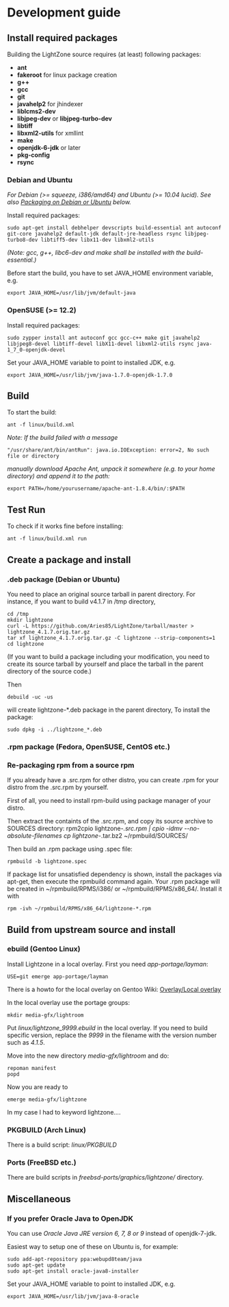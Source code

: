 # Development guide

## Install required packages
Building the LightZone source requires (at least) following packages:
- __ant__
- __fakeroot__ for linux package creation
- __g++__
- __gcc__
- __git__
- __javahelp2__ for jhindexer
- __liblcms2-dev__
- __libjpeg-dev__ or __libjpeg-turbo-dev__
- __libtiff__
- __libxml2-utils__ for xmllint
- __make__
- __openjdk-6-jdk__ or later
- __pkg-config__
- __rsync__

### Debian and Ubuntu
_For Debian (>= squeeze, i386/amd64) and Ubuntu (>= 10.04 lucid). See also [Packaging on Debian or Ubuntu](#packaging_deb) below._

Install required packages:

    sudo apt-get install debhelper devscripts build-essential ant autoconf git-core javahelp2 default-jdk default-jre-headless rsync libjpeg-turbo8-dev libtiff5-dev libx11-dev libxml2-utils

_(Note: gcc, g++, libc6-dev and make shall be installed with the build-essential.)_

Before start the build, you have to set JAVA_HOME environment variable, e.g.

    export JAVA_HOME=/usr/lib/jvm/default-java

### OpenSUSE (>= 12.2)
Install required packages:

    sudo zypper install ant autoconf gcc gcc-c++ make git javahelp2 libjpeg8-devel libtiff-devel libX11-devel libxml2-utils rsync java-1_7_0-openjdk-devel

Set your JAVA_HOME variable to point to installed JDK, e.g.

    export JAVA_HOME=/usr/lib/jvm/java-1.7.0-openjdk-1.7.0

## Build
To start the build:

    ant -f linux/build.xml

_Note: If the build failed with a message_

    "/usr/share/ant/bin/antRun": java.io.IOException: error=2, No such file or directory

_manually download Apache Ant, unpack it somewhere (e.g. to your home directory) and append it to the path:_

    export PATH=/home/yourusername/apache-ant-1.8.4/bin/:$PATH

## Test Run
To check if it works fine before installing:

    ant -f linux/build.xml run

## Create a package and install
### <a name="packaging_deb"/>.deb package (Debian or Ubuntu)
You need to place an original source tarball in parent directory.
For instance, if you want to build v4.1.7 in /tmp directory,

    cd /tmp
    mkdir lightzone
    curl -L https://github.com/Aries85/LightZone/tarball/master > lightzone_4.1.7.orig.tar.gz
    tar xf lightzone_4.1.7.orig.tar.gz -C lightzone --strip-components=1
    cd lightzone

(If you want to build a package including your modification, you need to create its source tarball by yourself and place the tarball in the parent directory of the source code.)

Then

    debuild -uc -us

will create lightzone-*.deb package in the parent directory,
To install the package:

    sudo dpkg -i ../lightzone_*.deb

### .rpm package (Fedora, OpenSUSE, CentOS etc.)
### Re-packaging rpm from a source rpm
If you already have a .src.rpm for other distro, you can create .rpm for your distro
from the .src.rpm by yourself.

First of all, you need to install rpm-build using package manager of your distro.

Then extract the containts of the .src.rpm, and copy its source archive to SOURCES
directory:
    rpm2cpio lightzone-*.src.rpm | cpio -idmv --no-absolute-filenames
    cp lightzone-*.tar.bz2 ~/rpmbuild/SOURCES/

Then build an .rpm package using .spec file:

    rpmbuild -b lightzone.spec

If package list for unsatisfied dependency is shown, install the packages via apt-get,
then execute the rpmbuild command again. Your .rpm package will be created in
~/rpmbuild/RPMS/i386/ or ~/rpmbuild/RPMS/x86_64/. Install it with

    rpm -ivh ~/rpmbuild/RPMS/x86_64/lightzone-*.rpm

## Build from upstream source and install
### ebuild (Gentoo Linux)
Install Lightzone in a local overlay. First you need _app-portage/layman_:

    USE=git emerge app-portage/layman

There is a howto for the local overlay on Gentoo Wiki:
[Overlay/Local overlay](https://wiki.gentoo.org/wiki/Overlay/Local_overlay)

In the local overlay use the portage groups:

    mkdir media-gfx/lightroom

Put _linux/lightzone_9999.ebuild_ in the local overlay.
If you need to build specific version, replace the _9999_ in the filename with the version number such as _4.1.5_.

Move into the new directory _media-gfx/lightroom_ and do:

    repoman manifest
    popd

Now you are ready to 

    emerge media-gfx/lightzone

In my case I had to keyword lightzone....

### PKGBUILD (Arch Linux)
There is a build script: _linux/PKGBUILD_

### Ports (FreeBSD etc.)
There are build scripts in _freebsd-ports/graphics/lightzone/_ directory.

## Miscellaneous
### If you prefer Oracle Java to OpenJDK
You can use _Oracle Java JRE version 6, 7, 8 or 9_ instead of openjdk-7-jdk.

Easiest way to setup one of these on Ubuntu is, for example:

    sudo add-apt-repository ppa:webupd8team/java
    sudo apt-get update
    sudo apt-get install oracle-java8-installer

Set your JAVA_HOME variable to point to installed JDK, e.g.

    export JAVA_HOME=/usr/lib/jvm/java-8-oracle

